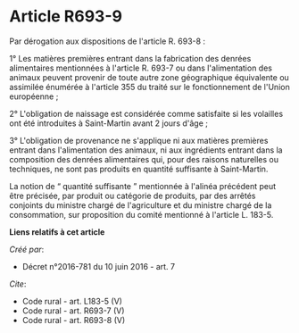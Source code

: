 # Article R693-9

Par dérogation aux dispositions de l'article R. 693-8 : 

1° Les matières premières entrant dans la fabrication des denrées alimentaires mentionnées à l'article R. 693-7 ou dans
l'alimentation des animaux peuvent provenir de toute autre zone géographique équivalente ou assimilée énumérée à l'article
355 du traité sur le fonctionnement de l'Union européenne ; 

2° L'obligation de naissage est considérée comme satisfaite si les volailles ont été introduites à Saint-Martin avant 2 jours
d'âge ; 

3° L'obligation de provenance ne s'applique ni aux matières premières entrant dans l'alimentation des animaux, ni aux
ingrédients entrant dans la composition des denrées alimentaires qui, pour des raisons naturelles ou techniques, ne sont pas
produits en quantité suffisante à Saint-Martin. 

La notion de “ quantité suffisante ” mentionnée à l'alinéa précédent peut être précisée, par produit ou catégorie de
produits, par des arrêtés conjoints du ministre chargé de l'agriculture et du ministre chargé de la consommation, sur
proposition du comité mentionné à l'article L. 183-5.

**Liens relatifs à cet article**

_Créé par_:

  - Décret n°2016-781 du 10 juin 2016 - art. 7

_Cite_:

  - Code rural - art. L183-5 (V)
  - Code rural - art. R693-7 (V)
  - Code rural - art. R693-8 (V)
